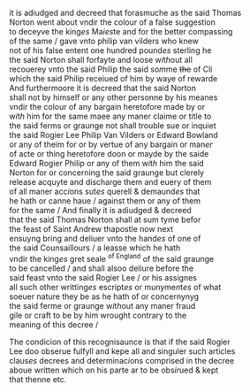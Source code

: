 ---
---
<div><div><p>it is adiudged and decreed that forasmuche as the said Thomas
		<br />Norton went about vndir the colour of a false suggestion
		<br />to deceyve the king<i>es</i> Ma<i>ies</i>te and for the better compassing
		<br />of the same / gave vnto philip van vilders who knew
		<br />not of his false entent one hundred pound<i>es</i> sterling he
		<br />the said Norton shall forfayte and loose w<i>i</i>t<i>h</i>out all
		<br />recouerey vnto the said Philip the said so<i>m</i>me <del>the</del> of Cli
		<br />which the said Philip receiued of him by waye of rewarde
		<br />And furthermoore it is decreed that the said Norton
		<br />shall not by himself or any other personne by his meanes
		<br />vndir the colour of any bargain heretofore made by or
		<br />w<i>i</i>t<i>h</i> him for the same maee any maner claime or title to
		<br />the said ferms or graunge not shall trouble sue or inquiet
		<br />the said Rogier Lee Philip Van Vilders or Edward Bowland
		<br />or any of theim for or by vertue of any bargain or man<i>er</i>
		<br />of acte or thing heretofore doon or mayde by the saide
		<br />Edward Rogier Philip or any of them w<i>i</i>t<i>h</i> him the said
		<br />Norton for or concerning the said graunge but clerely
		<br />release acquyte and discharge them and euery of them
		<br />of all maner acc<i>i</i>ons sut<i>es</i> querell &amp; demaund<i>es</i> that
		<br />he hath or canne haue / against them or any of them
		<br />for the same / And finally it is adiudged &amp; decreed
		<br />that the said Thomas Norton shall at sum tyme befor
		<br />the feast of Saint Andrew thapostle now next
		<br />ensuyng bring and deliuer vnto the hand<i>es</i> of one of
		<br />the said Counsaillours / a leasse which he hath
		<br />vndir the king<i>es</i> gret seale <sup>of England</sup> of the said graunge
		<br />to be cancelled / and shall alsoo deliure before the
		<br />said feast vnto the said Rogier Lee / or his assignes
		<br />all such other writting<i>es</i> escript<i>es</i> or munyme<i>n</i>t<i>es</i> of what
		<br />soeuer nature they be as he hath of or concernynyg
		<br />the said ferme or graunge w<i>i</i>t<i>h</i>out any maner fraud
		<br />gile or craft to be by him wrought contrary to the
		<br />meaning of this decree /
	</p>
      <p>
	</p>
      <p>
		The condicion of this recognisaunce is that if the said Rogier
		<br />Lee doo obserue fulfyll and kepe all and singuler such articles
		<br />claus<i>es</i> decrees and determinac<i>i</i>ons comprised in the decree
		<br />aboue written which on his parte ar to be obs<i>ir</i>ued &amp; kept
		<br />that thenne etc.
	</p>
      <p>
	</p>
	</div></div>